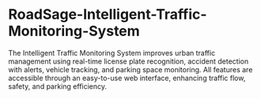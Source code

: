 # RoadSage-Intelligent-Traffic-Monitoring-System
 The Intelligent Traffic Monitoring System improves urban traffic management using real-time license plate recognition, accident detection with alerts, vehicle tracking, and parking space monitoring. All features are accessible through an easy-to-use web interface, enhancing traffic flow, safety, and parking efficiency.
